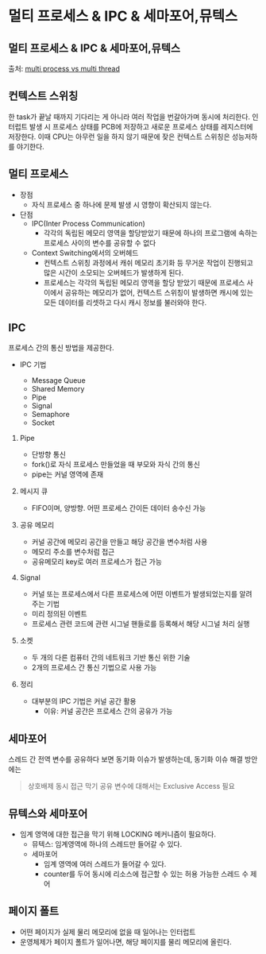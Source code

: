# 멀티 프로세스 & IPC & 세마포어,뮤텍스



## 멀티 프로세스 & IPC & 세마포어,뮤텍스

출처: [multi process vs multi thread](https://github.com/zhsks528/neulsang/blob/c952892547bc2db5fb7f0cadb3b49096a8d62948/content/blog/multi%20process%20vs%20multi%20thread/index.md)

## 컨텍스트 스위칭

한 task가 끝날 때까지 기다리는 게 아니라 여러 작업을 번갈아가며 동시에 처리한다. 인터럽트 발생 시 프로세스 상태를 PCB에 저장하고 새로운 프로세스 상태를 레지스터에 저장한다. 이때 CPU는 아무런 일을 하지 않기 때문에 잦은 컨텍스트 스위칭은 성능저하를 야기한다.

## 멀티 프로세스

- 장점
  - 자식 프로세스 중 하나에 문제 발생 시 영향이 확산되지 않는다.
- 단점
  - IPC(Inter Process Communication)
    - 각각의 독립된 메모리 영역을 할당받았기 때문에 하나의 프로그램에 속하는 프로세스 사이의 변수를 공유할 수 없다
  - Context Switching에서의 오버헤드
    - 컨텍스트 스위칭 과정에서 캐쉬 메모리 초기화 등 무거운 작업이 진행되고 많은 시간이 소모되는 오버헤드가 발생하게 된다.
    - 프로세스는 각각의 독립된 메모리 영역을 할당 받았기 때문에 프로세스 사이에서 공유하는 메모리가 없어, 컨텍스트 스위칭이 발생하면 캐시에 있는 모든 데이터를 리셋하고 다시 캐시 정보를 불러와야 한다.

## IPC

프로세스 간의 통신 방법을 제공한다.

- IPC 기법

  - Message Queue
  - Shared Memory
  - Pipe
  - Signal
  - Semaphore
  - Socket

1. Pipe

   - 단방향 통신
   - fork()로 자식 프로세스 만들었을 때 부모와 자식 간의 통신
   - pipe는 커널 영역에 존재

2. 메시지 큐

   - FIFO이며, 양방향. 어떤 프로세스 간이든 데이터 송수신 가능

3. 공유 메모리

   - 커널 공간에 메모리 공간을 만들고 해당 공간을 변수처럼 사용
   - 메모리 주소를 변수처럼 접근
   - 공유메모리 key로 여러 프로세스가 접근 가능

4. Signal

   - 커널 또는 프로세스에서 다른 프로세스에 어떤 이벤트가 발생되었는지를 알려주는 기법
   - 미리 정의된 이벤트
   - 프로세스 관련 코드에 관련 시그널 핸들로를 등록해서 해당 시그널 처리 실행

5. 소켓

   - 두 개의 다른 컴퓨터 간의 네트워크 기반 통신 위한 기술
   - 2개의 프로세스 간 통신 기법으로 사용 가능

6. 정리
   - 대부분의 IPC 기법은 커널 공간 활용
     - 이유: 커널 공간은 프로세스 간의 공유가 가능

## 세마포어

스레드 간 전역 변수를 공유하다 보면 동기화 이슈가 발생하는데,
동기화 이슈 해결 방안에는

> 상호배제
> 동시 접근 막기
> 공유 변수에 대해서는 Exclusive Access 필요

## 뮤텍스와 세마포어

- 임계 영역에 대한 접근을 막기 위해 LOCKING 메커니즘이 필요하다.
  - 뮤텍스: 임계영역에 하나의 스레드만 들어갈 수 있다.
  - 세마포어
    - 임계 영역에 여러 스레드가 들어갈 수 있다.
    - counter를 두어 동시에 리소스에 접근할 수 있는 허용 가능한 스레드 수 제어

## 페이지 폴트

- 어떤 페이지가 실제 물리 메모리에 없을 때 일어나는 인터럽트
- 운영체제가 페이지 폴트가 일어나면, 해당 페이지를 물리 메모리에 올린다.


